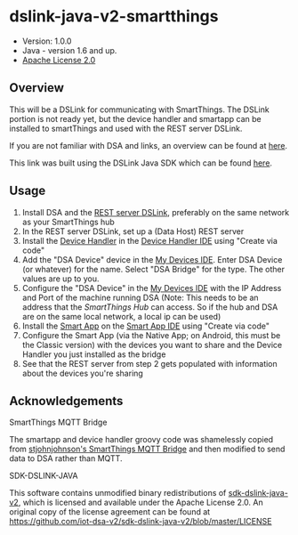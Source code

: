 # dslink-java-v2-smartthings

* Version: 1.0.0
* Java - version 1.6 and up.
* [Apache License 2.0](http://www.apache.org/licenses/LICENSE-2.0)


## Overview

This will be a DSLink for communicating with SmartThings. The DSLink portion is not ready yet, but the device handler and smartapp can be installed to smartThings and used with the REST server DSLink.

If you are not familiar with DSA and links, an overview can be found at
[here](http://iot-dsa.org/get-started/how-dsa-works).

This link was built using the DSLink Java SDK which can be found
[here](https://github.com/iot-dsa-v2/sdk-dslink-java-v2).

## Usage
1. Install DSA and the [REST server DSLink](https://github.com/IOT-DSA/dslink-dart-rest), preferably on the same network as your SmartThings hub
2. In the REST server DSLink, set up a (Data Host) REST server
3. Install the [Device Handler][dt] in the [Device Handler IDE][ide-dt] using "Create via code"
4. Add the "DSA Device" device in the [My Devices IDE][ide-mydev]. Enter DSA Device (or whatever) for the name. Select "DSA Bridge" for the type. The other values are up to you.
4. Configure the "DSA Device" in the [My Devices IDE][ide-mydev] with the IP Address and Port of the machine running DSA (Note: This needs to be an address that the _SmartThings Hub_ can access. So if the hub and DSA are on the same local network, a local ip can be used)
5. Install the [Smart App][app] on the [Smart App IDE][ide-app] using "Create via code"
6. Configure the Smart App (via the Native App; on Android, this must be the Classic version) with the devices you want to share and the Device Handler you just installed as the bridge
7. See that the REST server from step 2 gets populated with information about the devices you're sharing


## Acknowledgements

SmartThings MQTT Bridge

The smartapp and device handler groovy code was shamelessly copied from [stjohnjohnson's SmartThings MQTT Bridge](https://github.com/stjohnjohnson/smartthings-mqtt-bridge/blob/master/README.md) and then modified to send data to DSA rather than MQTT.


SDK-DSLINK-JAVA

This software contains unmodified binary redistributions of 
[sdk-dslink-java-v2](https://github.com/iot-dsa-v2/sdk-dslink-java-v2), which is licensed 
and available under the Apache License 2.0. An original copy of the license agreement can be found 
at https://github.com/iot-dsa-v2/sdk-dslink-java-v2/blob/master/LICENSE

 [dt]: https://github.com/iot-dsa-v2/dslink-java-v2-smartthings/blob/master/src/devicetypes/dsa-bridge.groovy
 [app]: https://github.com/iot-dsa-v2/dslink-java-v2-smartthings/blob/master/src/smartapps/dsa-bridge.groovy
 [ide-dt]: https://graph.api.smartthings.com/ide/devices
 [ide-mydev]: https://graph.api.smartthings.com/device/list
 [ide-app]: https://graph.api.smartthings.com/ide/apps
